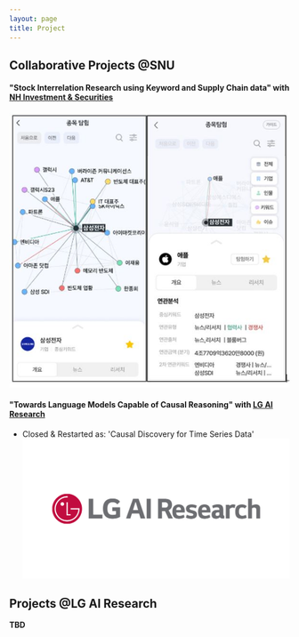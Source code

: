 ```yaml
---
layout: page
title: Project
---
```


## Collaborative Projects @SNU

#### **"Stock Interrelation Research using Keyword and Supply Chain data"** with [NH Investment & Securities](https://www.nhqv.com/)
![NHQV](/assets/img/NH.jpg)


#### **"Towards Language Models Capable of Causal Reasoning"** with [LG AI Research](https://www.lgresearch.ai/)
- Closed & Restarted as: 'Causal Discovery for Time Series Data' 
![LG_AI](/assets/img/lgresearch.jpeg)

## Projects @LG AI Research
**TBD** 


